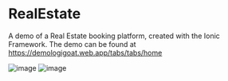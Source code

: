 # RealEstate
A demo of a Real Estate booking platform, created with the Ionic Framework.
The demo can be found at https://demologigoat.web.app/tabs/tabs/home

![image](https://user-images.githubusercontent.com/82624449/115087392-4cdc7c80-9ecb-11eb-9d23-aa4f8ac5647c.png)
![image](https://user-images.githubusercontent.com/82624449/115087462-6ed5ff00-9ecb-11eb-9609-e461df93f208.png)
